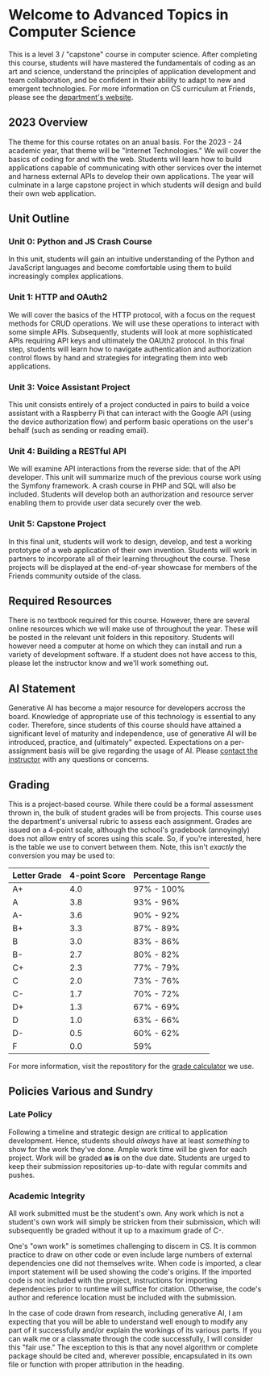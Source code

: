 # Welcome to Advanced Topics in Computer Science
This is a level 3 / "capstone" course in computer science. After completing this
course, students will have mastered the fundamentals of coding as an art and science,
understand the principles of application development and team collaboration, and be
confident in their ability to adapt to new and emergent technologies. For more
information on CS curriculum at Friends, please see the [department's website](https://quakerlabs.org).

## 2023 Overview

The theme for this course rotates on an anual basis. For the 2023 - 24 academic year,
that theme will be "Internet Technologies." We will cover the basics of coding for and
with the web. Students will learn how to build applications capable of communicating
with other services over the internet and harness external APIs to develop their own
applications. The year will culminate in a large capstone project in which students
will design and build their own web application.

## Unit Outline

### Unit 0: Python and JS Crash Course
In this unit, students will gain an intuitive understanding of the Python and JavaScript
languages and become comfortable using them to build increasingly complex applications.
 
### Unit 1: HTTP and OAuth2
We will cover the basics of the HTTP protocol, with a focus on the request methods for
CRUD operations. We will use these operations to interact with some simple APIs.
Subsequently, students will look at more sophisticated APIs requiring API keys and ultimately
the OAUth2 protocol. In this final step, students will learn how to navigate authentication
and authorization control flows by hand and strategies for integrating them into web applications.

### Unit 3: Voice Assistant Project
This unit consists entirely of a project conducted in pairs to build a voice assistant with a
Raspberry Pi that can interact with the Google API (using the device authorization flow) and
perform basic operations on the user's behalf (such as sending or reading email).

### Unit 4: Building a RESTful API
We will examine API interactions from the reverse side: that of the API developer. This unit
will summarize much of the previous course work using the Symfony framework. A crash course in
PHP and SQL will also be included. Students will develop both an authorization and resource
server enabling them to provide user data securely over the web.

### Unit 5: Capstone Project
In this final unit, students will work to design, develop, and test a working prototype of a
web application of their own invention. Students will work in partners to incorporate all of
their learning throughout the course. These projects will be displayed at the end-of-year
showcase for members of the Friends community outside of the class.

## Required Resources
There is no textbook required for this course. However, there are several online resources
which we will make use of throughout the year. These will be posted in the relevant unit
folders in this repository. Students will however need a computer at home on which they
can install and run a variety of development software. If a student does not have access
to this, please let the instructor know and we'll work something out.

## AI Statement
Generative AI has become a major resource for developers accross the board. Knowledge of
appropriate use of this technology is essential to any coder. Therefore, since students of
this course should have attained a significant level of maturity and independence, use of
generative AI will be introduced, practice, and (ultimately" expected. Expectations on a
per-assignment basis will be give regarding the usage of AI. Please [contact the instructor](mailto:jhammer@friendsbalt.org) 
with any questions or concerns.

## Grading
This is a project-based course. While there could be a formal assessment thrown in, the bulk
of student grades will be from projects. This course uses the department's universal rubric
to assess each assignment. Grades are issued on a 4-point scale, although the school's
gradebook (annoyingly) does not allow entry of scores using this scale. So, if you're
interested, here is the table we use to convert between them. Note, this isn't _exactly_
the conversion you may be used to:

| Letter Grade | 4-point Score | Percentage Range |
|--------------|---------------|------------------|
|     A+       | 4.0           | 97% - 100%       |
|     A        | 3.8           | 93% - 96%        |
|     A-       | 3.6           | 90% - 92%        |
|     B+       | 3.3           | 87% - 89%        |
|     B        | 3.0           | 83% - 86%        |
|     B-       | 2.7           | 80% - 82%        |
|     C+       | 2.3           | 77% - 79%        |
|     C        | 2.0           | 73% - 76%        |
|     C-       | 1.7           | 70% - 72%        |
|     D+       | 1.3           | 67% - 69%        |
|     D        | 1.0           | 63% - 66%        |
|     D-       | 0.5           | 60% - 62%        |
|     F        | 0.0           | 59%              |

For more information, visit the repostitory for the [grade calculator](https://github.com/jahAtFriends/Grade-Calculatron) we use.

## Policies Various and Sundry

### Late Policy
Following a timeline and strategic design are critical to application development. Hence, students should
_always_ have at least _something_ to show for the work they've done. Ample work time will be given for
each project. Work will be graded **as is** on the due date. Students are urged to keep their submission
repositories up-to-date with regular commits and pushes.

### Academic Integrity
All work submitted must be the student's own. Any work which is not a student's own work will simply be
stricken from their submission, which will subsequently be graded without it up to a maximum grade of C-.

One's "own work" is sometimes challenging to discern in CS. It is common practice to draw on other code
or even include large numbers of external dependencies one did not themselves write. When code is imported,
a clear import statement will be used showing the code's origins. If the imported code is not included with
the project, instructions for importing dependencies prior to runtime will suffice for citation. Otherwise,
the code's author and reference location must be included with the submission.

In the case of code drawn from research, including generative AI, I am expecting that you will be able to
understand well enough to modify any part of it successfully and/or explain the workings of its various parts.
If you can walk me or a classmate through the code successfully, I will consider this "fair use." The exception
to this is that any novel algorithm or complete package should be cited and, wherever possible, encapsulated in its own
file or function with proper attribution in the heading.

